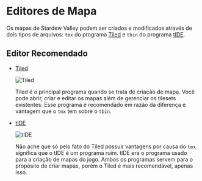 # Editores de Mapa

Os mapas de Stardew Valley podem ser criados e modificados através de dois tipos de arquivos: `tmx` do programa [Tiled](https://www.mapeditor.org/) e `tbin` do programa [tIDE](https://colinvella.github.io/tIDE/).

## Editor Recomendado

- [Tiled](https://www.mapeditor.org/)

    ![Tiled](https://cdn.discordapp.com/attachments/1065426581163606027/1125496855497814166/LGzBk4.png)

    Tiled é o principal programa quando se trata de criação de mapa. Você pode abrir, criar e editar os mapas além de gerenciar os tilesets existentes. Esse programa é recomendado em razão da diferença e vantagem que o `tmx` tem sobre o `tbin`.

- [tIDE](https://colinvella.github.io/tIDE/)

    ![tIDE](https://cdn.discordapp.com/attachments/1065426581163606027/1125496668930965595/tIDE01.png)

    Não ache que só pelo fato do Tiled possuir vantagens por causa do `tmx` significa que o tIDE é um programa ruim. tIDE era o programa usado para a criação de mapas do jogo. Ambos os programas servem para o propósito de criar mapas, porém o Tiled é mais recomendável, apenas isso.